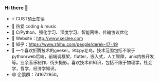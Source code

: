 ### Hi there 👋
<!--
**derekwin/derekwin** is a ✨ _special_ ✨ repository because its `README.md` (this file) appears on your GitHub profile.

Here are some ideas to get you started:

- 🔭 I’m currently working on ...
- 🌱 I’m currently learning ...
- 👯 I’m looking to collaborate on ...
- 🤔 I’m looking for help with ...
- 💬 Ask me about ...
- 📫 How to reach me: ...
- 😄 Pronouns: ...
- ⚡ Fun fact: ...
-->
- ⚡ CUST硕士在读
- 🔭 热爱 coding & music
- 🌱 C/Python、强化学习、深度学习、智能网络、传输协议优化
- 🤔 Website：http://www.seclee.com
- 🌈 知乎：https://www.zhihu.com/people/derek-47-49
- 👯 一个喜欢折腾技术的geeker。9年py老鸟，技术范围包括不限于python/web后端，前端调框架，flutter，嵌入式，人工智障，unix内核开发等。业余音乐制作，街头摄影。喜欢技术和知识，包括不限于物理学，社会学，哲学，经济学知识。
- 😄 企鹅群：741672950。

<!--
<div>
<p align="center">
  <a href="https://github.com/derekwin">
  <img src="https://github-readme-stats.vercel.app/api/top-langs/?username=derekwin&layout=compact" />
  </a>
</p>
</div>
-->
